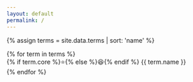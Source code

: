```yaml
---
layout: default
permalink: /
---
```


<div class="larg">{% assign terms = site.data.terms | sort: 'name' %}
  <dl>{% for term in terms %}<dt data-url="{{ term.url }}" data-dfn="{{ term.definition | truncate: 150 }}">{% if term.core %}<span title="This is a core spack term">⭐️{% else %}<span title="This is a fun spack term.">😆{% endif %}</span> {{ term.name }}</dt>{% endfor %}
  </dl>
</div>
<div class="flap">
</div>
